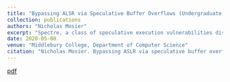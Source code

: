 ```yaml
---
title: "Bypassing ALSR via Speculative Buffer Overflows (Undergraduate Thesis)"
collection: publications
authors: "Nicholas Mosier"
excerpt: "Spectre, a class of speculative execution vulnerabilities disclosed in 2018, has demonstrated weaknesses in existing security protections. Attackers can exploit speculative buﬀer overflows, a Spectre variant, to achieve arbitrary speculative code execution in victims. The security community has not thoroughly explored which security protections speculative buﬀer overflows can bypass. Previous literature assesses that address space layout randomization (ASLR), a security protection in modern operating systems, eﬀectively mitigates speculative buﬀer overflow attacks. I present SpectreR2P, a host-based attack that discloses a victim’s ASLR-randomized code address via speculative buﬀer overflow, thereby demonstrating the ineﬀectiveness of ASLR against speculative buﬀer overflows."
date: 2020-05-08
venue: "Middlebury College, Department of Computer Science"
citation: "Nicholas Mosier. Bypassing ASLR via speculative buffer overflows. B.A. thesis, Department of Computer Science, Middlebury College, Middlebury, VT, 2020."
---
```

[pdf](/files/undergrad/theses/csci-bypassing-aslr.pdf)

